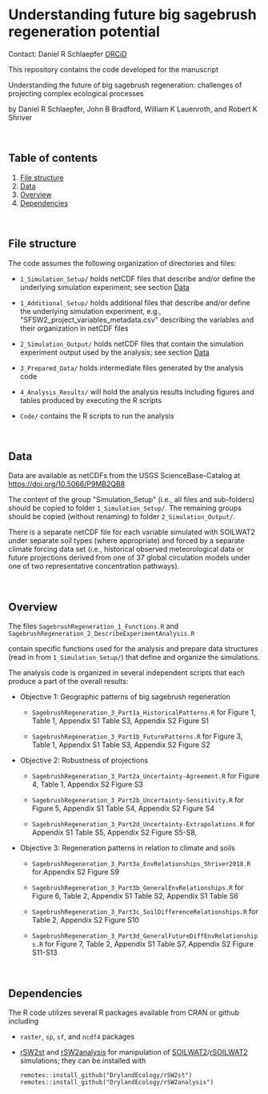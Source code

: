

[SOILWAT2]: https://github.com/DrylandEcology/SOILWAT2
[rSOILWAT2]: https://github.com/DrylandEcology/rSOILWAT2
[rSW2st]: https://github.com/DrylandEcology/rSW2st
[rSW2analysis]: https://github.com/DrylandEcology/rSW2analysis


# Understanding future big sagebrush regeneration potential

Contact: Daniel R Schlaepfer [ORCiD](https://orcid.org/0000-0001-9973-2065)


This repository contains the code developed for the manuscript

Understanding the future of big sagebrush regeneration:
challenges of projecting complex ecological processes

by Daniel R Schlaepfer, John B Bradford, William K Lauenroth, and
Robert K Shriver



<br>

## Table of contents

1. [File structure](#structure)
2. [Data](#data)
3. [Overview](#overview)
4. [Dependencies](#dependencies)


<br>
<a name="structure"></a>

## File structure

The code assumes the following organization of directories and files:
  * `1_Simulation_Setup/`
    holds netCDF files that describe and/or define the underlying
    simulation experiment; see section [Data](#data)

  * `1_Additional_Setup/`
    holds additional files that describe and/or define the underlying
    simulation experiment, e.g., "SFSW2_project_variables_metadata.csv"
    describing the variables and their organization in netCDF files

  * `2_Simulation_Output/`
    holds netCDF files that contain the simulation experiment output
    used by the analysis; see section [Data](#data)

  * `3_Prepared_Data/`
    holds intermediate files generated by the analysis code

  * `4_Analysis_Results/`
    will hold the analysis results including figures and tables produced
    by executing the R scripts

  * `Code/`
    contains the R scripts to run the analysis


<br>
<a name="data"></a>

## Data

  Data are available as netCDFs from the USGS ScienceBase-Catalog at
  https://doi.org/10.5066/P9MB2QB8

  The content of the group "Simulation_Setup" (i.e., all files and sub-folders)
  should be copied to folder `1_Simulation_Setup/`.
  The remaining groups should be copied (without renaming) to folder
  `2_Simulation_Output/`.

  There is a separate netCDF file for each variable simulated with SOILWAT2
  under separate soil types (where appropriate) and forced by a
  separate climate forcing data set
  (i.e., historical observed meteorological data or
  future projections derived from one of 37 global circulation models
  under one of two representative concentration pathways).

<br>
<a name="overview"></a>

## Overview

  The files
  `SagebrushRegeneration_1_Functions.R` and
  `SagebrushRegeneration_2_DescribeExperimentAnalysis.R`

  contain specific functions used for the analysis and prepare data structures
  (read in from `1_Simulation_Setup/`) that define and organize the simulations.

  The analysis code is organized in several independent scripts
  that each produce a part of the overall results:

  * Objective 1: Geographic patterns of big sagebrush regeneration
    - `SagebrushRegeneration_3_Part1a_HistoricalPatterns.R`
      for Figure 1, Table 1, Appendix S1 Table S3, Appendix S2 Figure S1

    - `SagebrushRegeneration_3_Part1b_FuturePatterns.R`
      for Figure 3, Table 1, Appendix S1 Table S3, Appendix S2 Figure S2

  * Objective 2: Robustness of projections
    - `SagebrushRegeneration_3_Part2a_Uncertainty-Agreement.R`
      for Figure 4, Table 1, Appendix S2 Figure S3

    - `SagebrushRegeneration_3_Part2b_Uncertainty-Sensitivity.R`
      for Figure 5, Appendix S1 Table S4, Appendix S2 Figure S4

    - `SagebrushRegeneration_3_Part2d_Uncertainty-Extrapolations.R`
      for Appendix S1 Table S5, Appendix S2 Figure S5-S8,

  * Objective 3: Regeneration patterns in relation to climate and soils
    - `SagebrushRegeneration_3_Part3a_EnvRelationships_Shriver2018.R`
      for Appendix S2 Figure S9

    - `SagebrushRegeneration_3_Part3b_GeneralEnvRelationships.R`
      for Figure 6, Table 2, Appendix S1 Table S2, Appendix S1 Table S6

    - `SagebrushRegeneration_3_Part3c_SoilDifferenceRelationships.R`
      for Table 2, Appendix S2 Figure S10

    - `SagebrushRegeneration_3_Part3d_GeneralFutureDiffEnvRelationships.R`
      for Figure 7, Table 2, Appendix S1 Table S7, Appendix S2 Figure S11-S13



<br>
<a name="dependencies"></a>

## Dependencies

The R code utilizes several R packages available from CRAN or github including
  * `raster`, `sp`, `sf`, and `ncdf4` packages

  * [rSW2st][] and [rSW2analysis][] for manipulation of
    [SOILWAT2][]/[rSOILWAT2][] simulations; they can be installed with
    ```{r}
    remotes::install_github("DrylandEcology/rSW2st")
    remotes::install_github("DrylandEcology/rSW2analysis")
    ```
